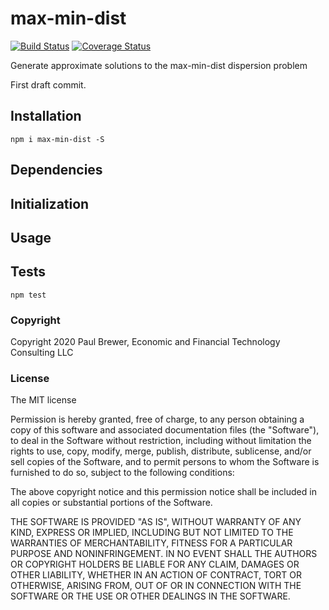 # max-min-dist

[![Build Status](https://travis-ci.org/DrPaulBrewer/max-min-dist.svg?branch=master)](https://travis-ci.org/DrPaulBrewer/max-min-dist)
[![Coverage Status](https://coveralls.io/repos/github/DrPaulBrewer/max-min-dist/badge.svg?branch=master)](https://coveralls.io/github/DrPaulBrewer/max-min-dist?branch=master) 

Generate approximate solutions to the max-min-dist dispersion problem

First draft commit.

## Installation

```
npm i max-min-dist -S
```

## Dependencies



## Initialization


## Usage


## Tests


```
npm test
```

### Copyright

Copyright 2020 Paul Brewer, Economic and Financial Technology Consulting LLC

### License

The MIT license

Permission is hereby granted, free of charge, to any person obtaining a copy of this software and associated documentation files (the "Software"), to deal in the Software without restriction, including without limitation the rights to use, copy, modify, merge, publish, distribute, sublicense, and/or sell copies of the Software, and to permit persons to whom the Software is furnished to do so, subject to the following conditions:

The above copyright notice and this permission notice shall be included in all copies or substantial portions of the Software.

THE SOFTWARE IS PROVIDED "AS IS", WITHOUT WARRANTY OF ANY KIND, EXPRESS OR IMPLIED, INCLUDING BUT NOT LIMITED TO THE WARRANTIES OF MERCHANTABILITY, FITNESS FOR A PARTICULAR PURPOSE AND NONINFRINGEMENT. IN NO EVENT SHALL THE AUTHORS OR COPYRIGHT HOLDERS BE LIABLE FOR ANY CLAIM, DAMAGES OR OTHER LIABILITY, WHETHER IN AN ACTION OF CONTRACT, TORT OR OTHERWISE, ARISING FROM, OUT OF OR IN CONNECTION WITH THE SOFTWARE OR THE USE OR OTHER DEALINGS IN THE SOFTWARE.
